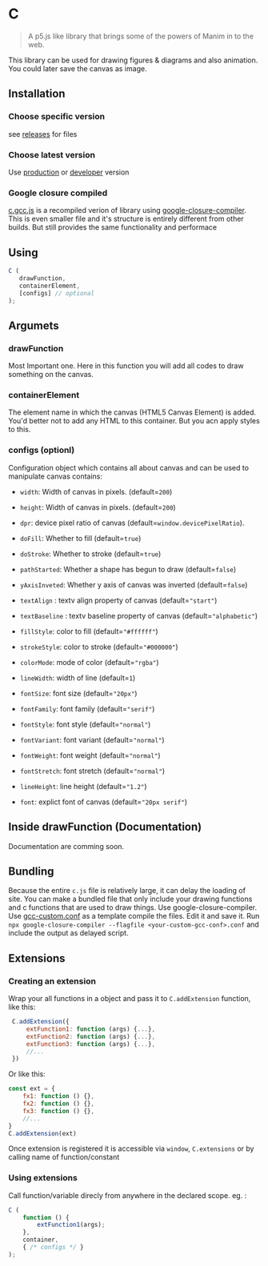 # C

> A p5.js like library that brings some of the powers of Manim in to the web.

This library can be used for drawing figures & diagrams and also animation. You could later save the canvas as image.

## Installation

### Choose specific version

see [releases](https://github.com/Roopesh2/C/releases) for files

### Choose latest version

Use [production](dist/c.min.js) or [developer](dist/c.js) version

### Google closure compiled

[c.gcc.js](dist/c.gcc.js) is a recompiled verion of library using [google-closure-compiler](https://www.npmjs.com/package/google-closure-compiler). This is even smaller file and it's structure is entirely different from other builds. But still provides the same functionality and performace


## Using

 ```js
C (
	drawFunction,
	containerElement,
	[configs] // optional
);
```

## Argumets
### drawFunction

Most Important one. Here in this function you will add all codes to draw something on the canvas.

### containerElement

The element name in which the canvas (HTML5 Canvas Element) is added.
You'd better not to add any HTML to this container.
But you acn apply styles to this.

### configs (optionl)

Configuration object which contains all about canvas and can be used to manipulate canvas
contains:

* `width`: Width of canvas in pixels. (default=`200`)
* `height`: Width of canvas in pixels. (default=`200`)
* `dpr`: device pixel ratio of canvas (default=`window.devicePixelRatio`).
* `doFill`: Whether to fill (default=`true`)
* `doStroke`: Whether to stroke (default=`true`)
* `pathStarted`: Whether a shape has begun to draw (default=`false`)
* `yAxisInveted`: Whether y axis of canvas was inverted (default=`false`)

* `textAlign` : textv align property of canvas (default=`"start"`)
* `textBaseline` : textv baseline property of canvas (default=`"alphabetic"`)

* `fillStyle`: color to fill (default=`"#ffffff"`)
* `strokeStyle`: color to stroke (default=`"#000000"`)
* `colorMode`: mode of color (default=`"rgba"`)
* `lineWidth`: width of line (default=`1`)

* `fontSize`: font size (default=`"20px"`)
* `fontFamily`: font family (default=`"serif"`)
* `fontStyle`: font style (default=`"normal"`)
* `fontVariant`: font variant (default=`"normal"`)
* `fontWeight`: font weight (default=`"normal"`)
* `fontStretch`: font stretch (default=`"normal"`)
* `lineHeight`: line height (default=`"1.2"`)
* `font`: explict font of canvas (default=`"20px serif"`)

## Inside drawFunction (Documentation)

Documentation are comming soon.

## Bundling

Because the entire `c.js` file is relatively large, it can delay the loading of site. You can make a bundled file that only include your drawing functions and c functions that are used to draw things. Use google-closure-compiler. Use [gcc-custom.conf](./gcc-custom.conf) as a template compile the files. Edit it and save it. Run `npx google-closure-compiler --flagfile <your-custom-gcc-conf>.conf` and include the output as delayed script.

## Extensions

### Creating an extension

Wrap your all functions in a object and pass it to ```C.addExtension``` function, like this:

```js
 C.addExtension({
	 extFunction1: function (args) {...},
	 extFunction2: function (args) {...},
	 extFunction3: function (args) {...},
	 //...
 })
 ```
 Or like this: 
```js
const ext = {
	fx1: function () {},
	fx2: function () {},
	fx3: function () {},
	//...
}
C.addExtension(ext)
 ```
Once extension is registered it is accessible via
```window```, ```C.extensions``` or by calling name of function/constant
### Using extensions

Call function/variable direcly from anywhere in the declared scope.
eg. :
```js
C (
	function () {
		extFunction1(args);
	},
	container,
	{ /* configs */ }
);
```
